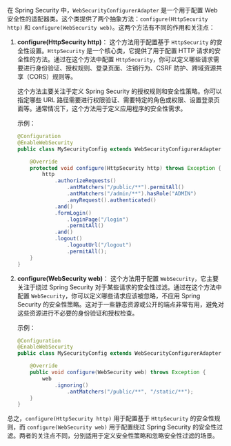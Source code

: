 在 Spring Security 中，`WebSecurityConfigurerAdapter` 是一个用于配置 Web 安全性的适配器类。这个类提供了两个抽象方法：`configure(HttpSecurity http)` 和 `configure(WebSecurity web)`。这两个方法有不同的作用和关注点：

1. **configure(HttpSecurity http)**：
   这个方法用于配置基于 `HttpSecurity` 的安全性设置。`HttpSecurity` 是一个核心类，它提供了用于配置 HTTP 请求的安全性的方法。通过在这个方法中配置 `HttpSecurity`，你可以定义哪些请求需要进行身份验证、授权规则、登录页面、注销行为、CSRF 防护、跨域资源共享（CORS）规则等。

   这个方法主要关注于定义 Spring Security 的授权规则和安全性策略。你可以指定哪些 URL 路径需要进行权限验证、需要特定的角色或权限、设置登录页面等。通常情况下，这个方法用于定义应用程序的安全性需求。

   示例：
   ```java
   @Configuration
   @EnableWebSecurity
   public class MySecurityConfig extends WebSecurityConfigurerAdapter {

       @Override
       protected void configure(HttpSecurity http) throws Exception {
           http
               .authorizeRequests()
                   .antMatchers("/public/**").permitAll()
                   .antMatchers("/admin/**").hasRole("ADMIN")
                   .anyRequest().authenticated()
               .and()
               .formLogin()
                   .loginPage("/login")
                   .permitAll()
               .and()
               .logout()
                   .logoutUrl("/logout")
                   .permitAll();
       }
   }
   ```

2. **configure(WebSecurity web)**：
   这个方法用于配置 `WebSecurity`，它主要关注于绕过 Spring Security 对于某些请求的安全性过滤。通过在这个方法中配置 `WebSecurity`，你可以定义哪些请求应该被忽略，不应用 Spring Security 的安全性策略。这对于一些静态资源或公开的端点非常有用，避免对这些资源进行不必要的身份验证和授权检查。

   示例：
   ```java
   @Configuration
   @EnableWebSecurity
   public class MySecurityConfig extends WebSecurityConfigurerAdapter {

       @Override
       public void configure(WebSecurity web) throws Exception {
           web
               .ignoring()
                   .antMatchers("/public/**", "/static/**");
       }
   }
   ```

总之，`configure(HttpSecurity http)` 用于配置基于 `HttpSecurity` 的安全性规则，而 `configure(WebSecurity web)` 用于配置绕过 Spring Security 的安全性过滤。两者的关注点不同，分别适用于定义安全性策略和忽略安全性过滤的场景。
